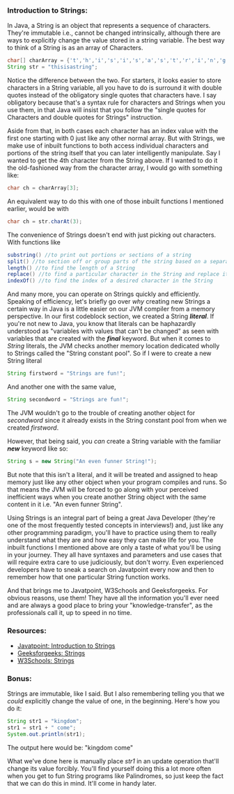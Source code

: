 ### Introduction to Strings:

In Java, a String is an object that represents a sequence of characters. They're immutable i.e., cannot be changed intrinsically, although there are ways to explicitly change the value stored in a string variable. The best way to think of a String is as an array of Characters.

```java 
char[] charArray = {'t','h','i','s','i','s','a','s','t','r','i','n','g'};
String str = "thisisastring";
```
Notice the difference between the two. For starters, it looks easier to store characters in a String variable, all you have to do is surround it with double quotes instead of the obligatory single quotes that characters have. I say obligatory because that's a syntax rule for characters and Strings when you use them, in that Java will insist that you follow the "single quotes for Characters and double quotes for Strings" instruction. 

Aside from that, in both cases each character has an index value with the first one starting with 0 just like any other normal array.
But with Strings, we make use of inbuilt functions to both access individual characters and portions of the string itself that you can later intelligently manipulate. Say I wanted to get the 4th character from the String above. If I wanted to do it the old-fashioned way from the character array, I would go with something like:

```java 
char ch = charArray[3];
```

An equivalent way to do this with one of those inbuilt functions I mentioned earlier, would be with 

```java
char ch = str.charAt(3);
```

The convenience of Strings doesn't end with just picking out characters. With functions like 
```java 
substring() //to print out portions or sections of a string
split() //to section off or group parts of the string based on a separator parameter
length() //to find the length of a String
replace() //to find a particular character in the String and replace it something else
indexOf() //to find the index of a desired character in the String
```

And many more, you can operate on Strings quickly and efficiently. Speaking of efficiency, let's briefly go over *why* creating new Strings a certain way in Java is a little easier on our JVM compiler from a memory perspective. In our first codeblock section, we created a String ***literal***. If you're not new to Java, you know that literals can be haphazardly understood as "variables with values that can't be changed" as seen with variables that are created with the ***final*** keyword. But when it comes to *String* literals, the JVM checks another memory location dedicated wholly to Strings called the "String constant pool". So if I were to create a new String literal 

```java 
String firstword = "Strings are fun!";
```
And another one with the same value, 

```java 
String secondword = "Strings are fun!";
```

The JVM wouldn't go to the trouble of creating another object for *secondword* since it already exists in the String constant pool from when we created *firstword*. 

However, that being said, you *can* create a String variable with the familiar ***new*** keyword like so:

```java 
String s = new String("An even funner String!");
```

But note that this isn't a literal, and it will be treated and assigned to heap memory just like any other object when your program compiles and runs. So that means the JVM will be forced to go along with your perceived inefficient ways when you create another String object with the same content in it i.e. "An even funner String". 

Using Strings is an integral part of being a great Java Developer (they're one of the most frequently tested concepts in interviews!) and, just like any other programming paradigm, you'll have to practice using them to really understand what they are and how easy they can make life for you. The inbuilt functions I mentioned above are only a taste of what you'll be using in your journey. They all have syntaxes and parameters and use cases that will require extra care to use judiciously, but don't worry. Even experienced developers have to sneak a search on Javatpoint every now and then to remember how that one particular String function works. 

And that brings me to Javatpoint, W3Schools and Geeksforgeeks. For obvious reasons, use them! They have all the information you'll ever need and are always a good place to bring your "knowledge-transfer", as the professionals call it, up to speed in no time. 

### Resources:

- [Javatpoint: Introduction to Strings](https://www.javatpoint.com/java-string)
- [Geeksforgeeks: Strings](https://www.geeksforgeeks.org/strings-in-java/)
- [W3Schools: Strings](https://www.w3schools.com/java/java_strings.asp)

### Bonus:

Strings are immutable, like I said. But I also remembering telling you that we *could* explicitly change the value of one, in the beginning. Here's how you do it:

```java 
String str1 = "kingdom";
str1 = str1 + " come";
System.out.println(str1);
```

The output here would be: "kingdom come"

What we've done here is manually place *str1* in an update operation that'll change its value forcibly. You'll find yourself doing this a lot more often when you get to fun String programs like Palindromes, so just keep the fact that we can do this in mind. It'll come in handy later.  




